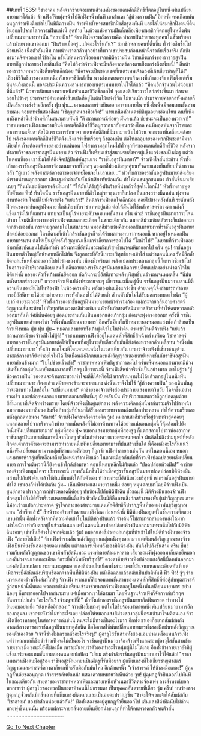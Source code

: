 ##บทที่ 1535: วิชาอาคม
หลังจากช่วยจอมเทพส่วนหนึ่งของแดนศักดิ์สิทธิ์ที่ตกอยู่ในหนึ่งพันเปลี่ยนมายามารได้แล้ว จ้าวเฟิงก็รีบมุ่งหน้าไปอีกฝั่งหนึ่งทันที
เขาสำแดง ‘สู่ห้วงความฝัน’ อีกครั้ง คนเกือบพันคนถูกจ้าวเฟิงดึงเข้าไปในมิติความฝัน
จ้าวเฟิงสังหารสมาชิกฝั่งศัตรูลงทันที และไล่ให้สมาชิกฝั่งตนที่ตื่นขึ้นออกไปจากโลกความฝันแห่งนี้
สุดท้าย ในห้วงแห่งความฝันก็เหลือเพียงสมาชิกที่ตกอยู่ในหนึ่งพันเปลี่ยนมายามารเท่านั้น
“ทลายฝัน!”
จ้าวเฟิงโคจรพลังความคิด ทำลายฝันร้ายของทุกคนในชั่วพริบตา แล้วช่วยพวกเขาออกมา
“ฝันร้ายเมื่อครู่...เกิดอะไรขึ้นกัน?”
สมาชิกหลายคนที่ตื่นขึ้น ทั่วร่างซึมชื้นไปด้วยเหงื่อ เนื้อตัวสั่นเทิ้ม
ภาพน่าหวาดกลัวทุกอย่างที่พวกเขาประสบก่อนหน้านี้ราวกับเรื่องจริง กักขัง ทรมานจิตพวกเขาไว้ข้างใน
ครั้นไล่คนพวกนี้ออกมาจากมิติความฝัน วิชาแข็งแกร่งของราชาอสูรฝันมายาก็ถูกทำลายลงโดยสิ้นเชิง
“คิดไม่ถึงว่าจ้าวเฟิงจะมีพลังศาสตร์ลวงตาแข็งแกร่งถึงเพียงนี้!”
สีหน้าของราชาเทพหวาเฟิงตื่นเต้นเล็กน้อย
“นี่อาจจะเป็นขอบเขตที่เนตรเทพเจ้าดวงที่เก้าเชี่ยวชาญก็ได้!”
เสียงมีชีวิตชีวาของนายเหนือหัวเนตรชีวิตดังขึ้น
นางสังเกตเนตรเทพเจ้าดวงที่เก้าของจ้าวเฟิงตั้งแต่เริ่มต้นจนถึงตอนนี้ พอจะประเมินความสามารถของเนตรเทพมายาในใจได้แล้ว
“มีคนอีกจำนวนไม่น้อยมาที่นี่แล้ว!”
นิ้วขาวเนียนของนายเหนือหัวเนตรชีวิตชี้ออกไป จุดแสงสีเขียววาวใสก่อร่างขึ้นมา ก่อนจะลอยไปข้างๆ ปรมาจารย์ค่ายกลทั้งสิบแปดที่อยู่ในต้นไม้แห่งชีวิต
ไม่นานนัก ปรมาจารย์ค่ายกลทั้งหลายก็เปิดเส้นทางส่งข้ามอีกครั้ง
ฟุ่บ ฟุ่บ…
เงาคนหลายร่างบินออกมาจากภายใน หนึ่งในนั้นมีจอมเทพขั้นสามสามคน จอมเทพขั้นสองสี่คน
“เชิญทุกคนลงมือเถิด!”
นายเหนือหัวเนตรมิติพูดอย่างอ่อนโยน
คนที่เพิ่งมาถึงเหล่านี้เข้าร่วมศึกในสนามรบทันที
“ดี สถานการณ์ค่อยๆ มั่นคงแล้ว ชัยชนะจะเป็นของพวกเรา!”
ราชาเทพหวาเฟิงเผยความยินดี
แดนศักดิ์สิทธิ์ชีวิตผูกวาสนากับคนกว้างไกล คนที่หลุดพ้นจากโรคและอาการบาดเจ็บสาหัสได้เพราะการรักษาจากแดนศักดิ์สิทธิ์มีมากมายนับไม่ถ้วน จากเวลาที่เคลื่อนคล้อยไป พลังของแดนศักดิ์สิทธิ์ชีวิตจึงแข็งแกร่งขึ้นเรื่อยๆ
ถึงตอนนั้น ต่อให้กลอุบายของพวกฝืนชะตามีมากเพียงใด ก็จะต้องแพ้พ่ายลงอย่างแน่นอน
ไฟสงครามลุกโหมไปทั่วทุกทิศของแดนศักดิ์สิทธิ์ชีวิต
หลังจากทำลายวิชาของราชาอสูรฝันมายาแล้ว จ้าวเฟิงก็เตรียมเข้าสู่สนามรบสังหารผู้แข็งแกร่งของฝั่งศัตรู
แต่ว่าในตอนนี้เอง เขาสัมผัสได้ถึงจิตปฏิปักษ์อันรุนแรง
“ราชันอสูรฝันมายา?”
จ้าวเฟิงใจสั่นสะท้าน
หัวทั้งเก้าของราชันอสูรฝันมายาจ้องตนมาจากที่ไกลๆ ดวงตาสีม่วงเข้มทุกคู่บนหัวฉายแสงเย็นเยียบที่น่าหวาดกลัว
“ผู้เยาว์ พลังศาสตร์ลวงตาของเจ้าเหมือนจะไม่เลวเลย...”
หัวทั้งเก้าของราชันอสูรฝันมายาส่งเสียงคำรามน่าขนลุกออกมา
เสียงสูงต่ำต่างกันทั้งเก้าเสียงทับซ้อนกัน ทำให้คนขนลุกขนพอง ตัวสั่นขึ้นมาเสียเฉยๆ
“กินมันซะ ชิงเอาพลังมันมา!”
“ให้มันได้รับรู้ถึงฝันร้ายที่น่ากลัวที่สุดในโลกนี้!”
หัวทั้งหลายพูดกับตัวเอง
ฟิ้ว!
ทันใดนั้น ราชันอสูรฝันมายาที่ตัวใหญ่ราวขุนเขาก็แปลงเป็นแสงสว่างมืดหม่น พุ่งพาดผ่านท้องฟ้า โจมตีไปยังจ้าวเฟิง
“แย่แล้ว!”
สีหน้าจ้าวเฟิงตกใจเล็กน้อย ถอยไปข้างหลังทันที
ระดับพลังฝึกตนของราชันอสูรฝันมายาใกล้เคียงกับราชาเทพอยู่แล้ว ต่อให้มันไม่ใช้พลังศาสตร์ลวงตา พลังก็แข็งแกร่งไร้เทียมทาน แทบจะเป็นผู้ไร้พ่ายระดับจอมเทพขั้นสาม
ครืน ฉัวะ!
ราชันอสูรฝันมายากระโจนเข้ามา โจมตีเสี้ยวเงาของจ้าวเฟิงจนแหลกละเอียด
ในขณะเดียวกัน หมอกสีม่วงเข้มสลัวรางก็แผ่ออกมาจากร่างของมัน กระจายลุกลามไปในสนามรบ
หมอกสีม่วงเข้มคือหมอกฝันมายามารที่ราชันอสูรฝันมายาปลดปล่อยออกมา ใครก็ตามที่เข้าใกล้ราชันอสูรก็จะได้รับผลกระทบจากหมอกนี้ หากอยู่ในหมอกฝันมายามารนาน ต่อให้เป็นผู้ที่พลังวิญญาณแข็งแกร่งก็ยากจะรอดไปได้
“ไสหัวไป!”
ในยามที่จ้าวเฟิงถอยล่ามาก็สะบัดแขนไปเต็มกำลัง ขว้างกระบี่อัสนีเทวะพลังบริสุทธิ์ขนาดมหึมาออกไป
ครืน ตูม!
ราชันอสูรฝันมายาตัวใหญ่ยักษ์หลบหลีกไม่ทัน จึงถูกกระบี่อัสนีเทวะบริสุทธิ์แทงเข้าใส่
แต่ว่าตอนนี้เอง รัศมีลึกล้ำมืดหม่นชั้นหนึ่งลอยอวลไปทั่วร่างของมัน
เพียงชั่วพริบตา พลังแปลกประหลาดกลุ่มนี้ก็แทรกซึมเข้าไปในอากาศทั่วบริเวณเกือบแสนลี้
กลิ่นอายของราชันอสูรฝันมายาเกิดการเปลี่ยนแปลงอย่างน่าตกใจในมิติแห่งนี้ คอของหัวทั้งเก้าพลันยืดออก กัดกินกระบี่อัสนีเทวะพลังบริสุทธิ์บนร่างตนจนหมดสิ้น
“นี่มัน พลังศาสตร์ลวงตา!”
แววตาจ้าวเฟิงเปล่งประกายจางๆ
เสี้ยวขณะเมื่อครู่นั้น ราชันอสูรฝันมายาผสานมิติความฝันของมันไปในท้องฟ้า
ในห้วงความฝัน พลังของมันแข็งแกร่งขึ้น ด้วยเหตุนี้จึงสามารถทำลายกระบี่อัสนีเทวะได้อย่างง่ายดาย กระทั่งกินลงไปได้ด้วยซ้ำ ส่วนตัวมันไม่ได้รับผลกระทบอะไรนัก
“ผู้เยาว์ ตายซะเถอะ!”
หัวทั้งเก้าของราชันอสูรฝันมายาเงยหน้าคำรามก้อง แผ่กระจายกลิ่นอายศาสตร์วิญญาณสั่นสะท้านไปทั่วทุกทิศ
ดวงตาสีม่วงเข้มบนหัวทั้งเก้าสาดรัศมีมายาสลัวรางที่ทำให้คนหวาดกลัวออกมาทันที รัศมีนั้นค่อยๆ สอดประสานกันเป็นหมอกแสงเก้ากลุ่ม ก่อนจะพุ่งตรงออกมา
ครั้งนี้ ราชันอสูรฝันมายาสำแดงวิชา ‘หนึ่งพันเปลี่ยนมายามาร’ อีกครั้ง
อีกทั้งเป้าหมายของหมอกแสงทั้งเก้าล้วนเป็นจ้าวเฟิงหมด
ฟุ่บ ฟุ่บ ฟุ่บ~
หมอกแสงมายาทั้งเก้าพุ่งฉิวไปในฟ้าดิน ตรงเข้าโจมตีจ้าวเฟิง
“แย่แล้ว สถานการณ์ของจ้าวเฟิงไม่สู้ดี!”
ราชาเทพหวาเฟิงที่อยู่ในแดนศักดิ์สิทธิ์สีหน้าคร่ำเครียด
วิชาศาสตร์มายาของราชันอสูรฝันมายาต่อให้เป็นคนที่อยู่ในระดับเดียวกับมันก็ยังต้องหวาดกลัวเหลือทน
‘หนึ่งพันเปลี่ยนมายามาร’ ทั้งเก้า หากโจมตีโดนคนคนหนึ่งในเวลาเดียวกัน เกรงว่าจ้าวเฟิงที่เชี่ยวชาญด้านศาสตร์ลวงตาก็ยังทำอะไรไม่ได้ ในเมื่อพลังฝึกตนและพลังวิญญาณของเขายังห่างชั้นกับราชันอสูรฝันมายาค่อนข้างมาก
“รีบไปช่วยเร็วเข้า!”
ราชาเทพหวาเฟิงบัญชาการลงไป
ครั้นเห็นหมอกแสงมายามีม่วงเข้มทั้งเก้ากลุ่มบินมายังตนเองจากที่ไกลๆ
เสี้ยวขณะนี้ จ้าวเฟิงสีหน้าจริงจังเป็นอย่างมาก
เขาไม่รู้ว่า ‘สู่ห้วงความฝัน’ ของตนจะต้านกระบวนท่าโจมตีนี้ได้หรือไม่
หากต้านทานไม่ได้แล้วตกอยู่ในหนึ่งพันเปลี่ยนมายามาร ก็คงแล้วแต่ฝ่ายตรงข้ามจะฆ่าจะแกง
ดังนั้นเขาจึงไม่ใช้ ‘สู่ห้วงความฝัน’ ลองเดินพันดูว่าจะต้านทานได้หรือไม่
“เปลี่ยนมายา!”
ตาซ้ายของจ้าวเฟิงส่องประกายแสงมายาวิบวับ โคจรขึ้นอย่างรวดเร็ว และปล่อยหมอกแสงมายาออกมาเป็นชั้นๆ
ฉับพลันนั้น ทั่วบริเวณแสนกว่าลี้ถูกปกคลุมด้วยสีสันมายาที่เจิดจ้าพร่างพราย โดยมีจ้าวเฟิงเป็นศูนย์กลาง
พลังความคิดกลุ่มนี้พากันรวมตัวไปข้างหน้า
หมอกแสงมายาสีม่วงเข้มทั้งเก้ากลุ่มที่บินมาได้รับผลกระทบจากพลังแปลกประหลาด ทำให้ความเร็วและพลังถูกลดทอนลง
“สลาย!”
จ้าวเฟิงโคจรพลังความคิด
วู้ม!
หมอกแสงสีม่วงที่อยู่ข้างหน้าสุดค่อยๆแหลกสลายไปจากหัวจนถึงท้าย
จากนั้นพลังที่ไม่อาจต้านทานได้อย่างแน่นอนกลุ่มนี้ก็หุ้มล้อมไปยัง ‘หนึ่งพันเปลี่ยนมายามาร’ กลุ่มที่สอง
ฟู่~
หมอกแสงมายากลุ่มที่สองจู่ๆ ก็แตกสลายไปราวฟองอากาศ
ราชันอสูรฝันมายาเห็นภาพนี้จากไกลๆ หัวทั้งเก้าต่างฉายแววตระหนกตกใจ
มันคิดไม่ถึงว่ามนุษย์ที่พลังฝึกตนต่ำกว่าตัวเองจะสามารถทำลายหนึ่งพันเปลี่ยนมายามารที่มันสร้างขึ้นได้ นี่คือพลังอะไรกันแน่?
หนึ่งพันเปลี่ยนมายามารกลุ่มที่สามและสี่ค่อยๆ ก็ถูกจ้าวเฟิงทำลายลงเช่นกัน
แต่ในตอนนี้เอง หมอกแสงมายาห้ากลุ่มที่เหลือมาถึงเบื้องหน้าจ้าวเฟิงแล้ว
ในขณะเดียวกันกับที่จ้าวเฟิงปลดปล่อยพลังเปลี่ยนมายา การโจมตีพวกนี้ก็ยังคงเข้าใกล้เข้ามาหา ตอนนี้หลบหลีกไม่ทันแล้ว
“ปลดปล่อยห้วงฝัน!”
ตาซ้ายของจ้าวเฟิงหมุนโคจร
เสี้ยวขณะนี้ เขาพลันนึกขึ้นได้ว่าเมื่อครู่ราชันอสูรฝันมายาปลดปล่อยมิติห้วงฝันผสานไปกับฟ้าดิน แล้วใช้มันเพิ่มพลังให้กับตัวเอง ทำลายกระบี่อัสนีเทวะบริสุทธิ์
หากราชันอสูรฝันมายาทำได้ เขาเองก็ทำได้เช่นกัน
วู้ม~
เห็นเพียงวงแสงมายาวงหนึ่ง ค่อยๆ หมุนตลบมาโดยมีจ้าวเฟิงเป็นศูนย์กลาง
ปรากฏการณ์ประหลาดนี้ค่อยๆ ทับซ้อนไปกับมิติฟ้าดิน
ชั่วขณะนี้ มิติห้วงฝันของจ้าวเฟิงปกคลุมไปยังมิติทั่วบริเวณหลายหมื่นลี้แล้ว
ทิวทัศน์ในมิติคือภาพสิ่งก่อสร้างของพันธ์ุเผ่าวิญญาณ
ภาพนี้ค่อนข้างแปลกประหลาด จู่ๆใจกลางของสนามรบแดนศักดิ์สิทธิ์ก็ปรากฏพื้นที่ของเผ่าพันธ์ุวิญญาณแทน
“สำเร็จแล้ว!”
สีหน้าของจ้าวเฟิงฉายแววลิงโลด
ก่อนหน้านี้ มิติห้วงฝันอยู่แค่ในชั้นความคิดของเขาเท่านั้น อีกทั้งหลังจากที่ความคิดเข้าไปในมิติห้วงฝันแล้ว ร่างต้นก็ไม่สามารถสำแดงพลังได้มากเท่าใดนัก เท่ากับตกอยู่ในช่วงอ่อนแอ
แต่ในตอนนี้เขาปลดปล่อยห้วงฝันออกมาแทรกซึมไปกับมิติฟ้าดินรอบๆ เช่นนั้นก็ต่างไปจากเดิมแล้ว
วู้ม!
หมอกแสงสีม่วงหม่นกลุ่มที่ห้าเข้าไปในมิติห้วงฝันของจ้าวเฟิง
“สลายไปเสีย!”
จ้าวเฟิงคำรามลั่น พลังวิญญาณกลุ่มหนึ่งพุ่งออกมา
แต่เดิมพลังวิญญาณของจ้าวเฟิงเป็นเพียงขั้นสองสุดยอดเท่านั้น แต่จากการเพิ่มพลังของมิติห้วงฝัน มันจึงไปถึงขั้นสาม
ครืน บึ้ม!
รวมกับพลังวิญญาณของเขามีพลังอัสนีเทวะ แรงทำลายล้างมหาศาล เสี้ยวขณะที่พุ่งออกมาก็บดขยี้หมอกแสงสีม่วงจนแหลกละเอียด
“กระบี่อัสนีพลังบริสุทธิ์!”
ดวงตาซ้ายจ้าวเฟิงปล่อยแสงอัสนีมืดหม่นออกมา
แสงอัสนีแลบปลาบ ทะยานทะลุหมอกแสงสีม่วงเย็นเยือกทั้งสาม บดขยี้มันจนแหลกละเอียดทันที
แต่เมื่อกระบี่อัสนีพลังบริสุทธิ์ออกจากพื้นที่มิติห้วงฝัน พลังก็ลดลงแล้วกลับเป็นปกติทันที
ฟิ้ว ฟิ้ว!
จู่ๆ ร่างเงาคนสองร่างก็โผล่มาใกล้ๆ จ้าวเฟิง
พวกเขาก็คือจอมเทพขั้นสามของแดนศักดิ์สิทธิ์ที่ต่อสู้กับทูตสวรรค์อู่ก่อนหน้านี้นั่นเอง
พวกเขากำลังเตรียมเข้ามาช่วยหากจ้าวเฟิงตกอยู่ในหนึ่งพันเปลี่ยนมายามาร อย่างน้อยๆ ก็พาเขาออกไปจากสนามรบ
แต่เมื่อพวกเขาไล่ตามมา โดยพื้นฐานจ้าวเฟิงก็จัดการกับวิกฤตอันตรายไปแล้ว
“อะไรกัน? เจ้ามนุษย์นี่!”
หัวทั้งเก้าของราชันอสูรฝันมายากัดฟันกรอด ท่าทางไม่ยินยอมอย่างยิ่ง
“ยังเหลืออีกสอง!”
จ้าวเฟิงยิ้มบางๆ แต่ไม่ได้รีบร้อนทำลายหนึ่งพันเปลี่ยนมายามารอีกสองกลุ่มลง
เขากระทั่งว่าไม่ทำอะไรเลย ปล่อยให้หมอกแสงสีม่วงสองกลุ่มนี้ตรงเข้ามาโจมตีตนเอง
จ้าวเฟิงเชื่อว่าหากอยู่ในสภาพการณ์เช่นนี้ ตนจะไม่มีทางเป็นอะไรมาก
อีกทั้งเขาเองก็อยากสัมผัสพลังศาสตร์ลวงตาของราชันอสูรฝันมายาดูสักนิด ถือโอกาสใช้พันเปลี่ยนมายามารทั้งสองฝึกฝนพลังวิญญาณของตัวเองด้วย
“เจ้านี่ช่างไม่เกรงกลัวอะไรจริงๆ!”
ผู้อาวุโสขั้นสามทั้งสองแอบปาดเหงื่อแทนจ้าวเฟิง
แต่ว่าพวกเขาก็เชื่อว่าจ้าวเฟิงจะไม่เป็นอะไร
ราชันอสูรฝันมายาจ้องจ้าวเฟิงและสองผู้อาวุโสขั้นสามข้างกายเขาเขม็ง ขณะนี้ยังไม่ลงมือ
เพราะมันพบว่าตัวเองทำอะไรหนุ่มผู้นี้ไม่ได้เลย อีกทั้งข้างกายเขายังมีผู้แข็งแกร่งจอมเทพขั้นสามสองคนคอยปกป้อง
“เยี่ยม ตรึงกำลังราชันอสูรฝันมายาเอาไว้ได้แล้ว!”
ราชาเทพหวาเฟิงตบมือกู่ร้อง
ราชันอสูรฝันมายาเป็นศัตรูที่รับมือยาก ผู้แข็งแกร่งที่ไม่เชี่ยวชาญศาสตร์วิญญาณและศาสตร์ลวงตาก็ยากที่จะรับมือกับมันไหว
อีกด้านหนึ่ง
“เจ้าสวรรค์ ให้ข้าลงมือเถอะ!”
ผู้คุมกฎจั่วเอ่ยขออนุญาต
เจ้าสวรรค์พยักหน้า แสดงความหมายว่าเห็นด้วย
วูบ!
ผู้คุมกฎจั่วบินออกไปทันที
ในขณะเดียวกัน สายตาของราชาเทพหวาเฟิงและนายเหนือหัวเนตรชีวิตต่างจ้องเพ่ง
ลางสังหรณ์บอกพวกเขาว่า ผู้อาวุโสของพวกฝืนชะตาฟ้าคนนี้ไม่ธรรมดา เป็นบุคคลอันตรายทีเดียว
วู้ม ครืน!
บนร่างของผู้คุมกฎจั่วพลันมีกลิ่นอายที่แข็งแกร่งมืดหม่นและเป็นอมตะปรากฏขึ้น
“ข้าจะให้พวกเจ้าได้สัมผัสกับ ‘วิชาอาคม’ ของข้าสักหน่อยแล้วกัน!”
มือทั้งสองของผู้คุมกฎจั่วยื่นออกไป เส้นแสงสีดำมืดนับไม่ถ้วนพวยพุ่งขึ้นบนนั้น พร้อมแผ่กระจายกลิ่นอายเย็นเยือกน่าขนลุกที่ทำให้คนหวาดกลัวจนตัวสั่น
………………………………..


[Go To Next Chapter]( ./392.md)